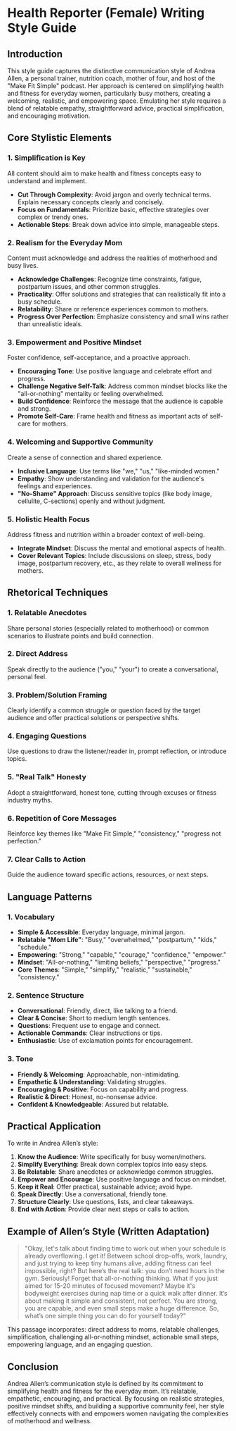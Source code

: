 # Health Reporter (Female) Writing Style Guide

## Introduction

This style guide captures the distinctive communication style of Andrea Allen, a personal trainer, nutrition coach, mother of four, and host of the "Make Fit Simple" podcast. Her approach is centered on simplifying health and fitness for everyday women, particularly busy mothers, creating a welcoming, realistic, and empowering space. Emulating her style requires a blend of relatable empathy, straightforward advice, practical simplification, and encouraging motivation.

## Core Stylistic Elements

### 1. Simplification is Key

All content should aim to make health and fitness concepts easy to understand and implement.

-   **Cut Through Complexity**: Avoid jargon and overly technical terms. Explain necessary concepts clearly and concisely.
-   **Focus on Fundamentals**: Prioritize basic, effective strategies over complex or trendy ones.
-   **Actionable Steps**: Break down advice into simple, manageable steps.

### 2. Realism for the Everyday Mom

Content must acknowledge and address the realities of motherhood and busy lives.

-   **Acknowledge Challenges**: Recognize time constraints, fatigue, postpartum issues, and other common struggles.
-   **Practicality**: Offer solutions and strategies that can realistically fit into a busy schedule.
-   **Relatability**: Share or reference experiences common to mothers.
-   **Progress Over Perfection**: Emphasize consistency and small wins rather than unrealistic ideals.

### 3. Empowerment and Positive Mindset

Foster confidence, self-acceptance, and a proactive approach.

-   **Encouraging Tone**: Use positive language and celebrate effort and progress.
-   **Challenge Negative Self-Talk**: Address common mindset blocks like the "all-or-nothing" mentality or feeling overwhelmed.
-   **Build Confidence**: Reinforce the message that the audience is capable and strong.
-   **Promote Self-Care**: Frame health and fitness as important acts of self-care for mothers.

### 4. Welcoming and Supportive Community

Create a sense of connection and shared experience.

-   **Inclusive Language**: Use terms like "we," "us," "like-minded women."
-   **Empathy**: Show understanding and validation for the audience's feelings and experiences.
-   **"No-Shame" Approach**: Discuss sensitive topics (like body image, cellulite, C-sections) openly and without judgment.

### 5. Holistic Health Focus

Address fitness and nutrition within a broader context of well-being.

-   **Integrate Mindset**: Discuss the mental and emotional aspects of health.
-   **Cover Relevant Topics**: Include discussions on sleep, stress, body image, postpartum recovery, etc., as they relate to overall wellness for mothers.

## Rhetorical Techniques

### 1. Relatable Anecdotes

Share personal stories (especially related to motherhood) or common scenarios to illustrate points and build connection.

### 2. Direct Address

Speak directly to the audience ("you," "your") to create a conversational, personal feel.

### 3. Problem/Solution Framing

Clearly identify a common struggle or question faced by the target audience and offer practical solutions or perspective shifts.

### 4. Engaging Questions

Use questions to draw the listener/reader in, prompt reflection, or introduce topics.

### 5. "Real Talk" Honesty

Adopt a straightforward, honest tone, cutting through excuses or fitness industry myths.

### 6. Repetition of Core Messages

Reinforce key themes like "Make Fit Simple," "consistency," "progress not perfection."

### 7. Clear Calls to Action

Guide the audience toward specific actions, resources, or next steps.

## Language Patterns

### 1. Vocabulary

-   **Simple & Accessible**: Everyday language, minimal jargon.
-   **Relatable "Mom Life"**: "Busy," "overwhelmed," "postpartum," "kids," "schedule."
-   **Empowering**: "Strong," "capable," "courage," "confidence," "empower."
-   **Mindset**: "All-or-nothing," "limiting beliefs," "perspective," "progress."
-   **Core Themes**: "Simple," "simplify," "realistic," "sustainable," "consistency."

### 2. Sentence Structure

-   **Conversational**: Friendly, direct, like talking to a friend.
-   **Clear & Concise**: Short to medium length sentences.
-   **Questions**: Frequent use to engage and connect.
-   **Actionable Commands**: Clear instructions or tips.
-   **Enthusiastic**: Use of exclamation points for encouragement.

### 3. Tone

-   **Friendly & Welcoming**: Approachable, non-intimidating.
-   **Empathetic & Understanding**: Validating struggles.
-   **Encouraging & Positive**: Focus on capability and progress.
-   **Realistic & Direct**: Honest, no-nonsense advice.
-   **Confident & Knowledgeable**: Assured but relatable.

## Practical Application

To write in Andrea Allen’s style:

1.  **Know the Audience**: Write specifically for busy women/mothers.
2.  **Simplify Everything**: Break down complex topics into easy steps.
3.  **Be Relatable**: Share anecdotes or acknowledge common struggles.
4.  **Empower and Encourage**: Use positive language and focus on mindset.
5.  **Keep it Real**: Offer practical, sustainable advice; avoid hype.
6.  **Speak Directly**: Use a conversational, friendly tone.
7.  **Structure Clearly**: Use questions, lists, and clear takeaways.
8.  **End with Action**: Provide clear next steps or calls to action.

## Example of Allen’s Style (Written Adaptation)

> "Okay, let's talk about finding time to work out when your schedule is already overflowing. I get it! Between school drop-offs, work, laundry, and just trying to keep tiny humans alive, adding fitness can feel impossible, right? But here’s the real talk: you don’t need hours in the gym. Seriously! Forget that all-or-nothing thinking. What if you just aimed for 15-20 minutes of focused movement? Maybe it's bodyweight exercises during nap time or a quick walk after dinner. It’s about making it simple and consistent, not perfect. You are strong, you are capable, and even small steps make a huge difference. So, what’s one simple thing you can do for yourself today?"

This passage incorporates: direct address to moms, relatable challenges, simplification, challenging all-or-nothing mindset, actionable small steps, empowering language, and an engaging question.

## Conclusion

Andrea Allen’s communication style is defined by its commitment to simplifying health and fitness for the everyday mom. It’s relatable, empathetic, encouraging, and practical. By focusing on realistic strategies, positive mindset shifts, and building a supportive community feel, her style effectively connects with and empowers women navigating the complexities of motherhood and wellness.
